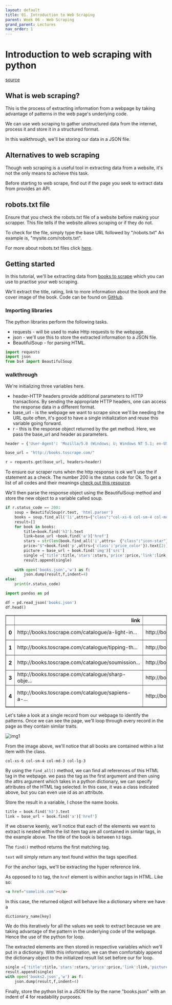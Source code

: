 ```yaml
---
layout: default
title: 01. Introduction to Web Scraping
parent: Week 06 - Web Scraping
grand_parent: Lectures
nav_order: 1
---
```


# Introduction to web scraping with python
[source](https://dev.to/lewiskori/introduction-to-web-scraping-with-python-24li)

## What is web scraping?

This is the process of extracting information from a webpage by taking advantage of patterns in the web page's underlying code.

We can use web scraping to gather unstructured data from the internet, process it and store it in a structured format.

In this walkthrough, we'll be storing our data in a JSON file.

## Alternatives to web scraping

Though web scraping is a useful tool in extracting data from a website, it's not the only means to achieve this task.

Before starting to web scrape, find out if the page you seek to extract data from provides an API.

## robots.txt file

Ensure that you check the robots.txt file of a website before making your scrapper. This file tells if the website allows scraping or if they do not.

To check for the file, simply type the base URL followed by "/robots.txt"
An example is, "mysite.com/robots.txt".

For more about robots.txt files click [here](https://varvy.com/robottxt.html).

## Getting started

In this tutorial, we'll be extracting data from [books to scrape](http://books.toscrape.com/) which you can use to practise your web scraping.

We'll extract the title, rating, link to more information about the book and the cover image of the book. Code can be found on [GitHub](https://github.com/lewis-kori/webcrawler-tutorial).

###  Importing libraries

The python libraries perform the following tasks.

* requests - will be used to make Http requests to the webpage.
* json - we'll use this to store the extracted information to a JSON file.
* BeautifulSoup - for parsing HTML.


```python
import requests
import json
from bs4 import BeautifulSoup
```

### walkthrough

We're initializing three variables here.

* header-HTTP headers provide additional parameters to HTTP transactions. By sending the appropriate HTTP headers, one can access the response data in a different format.
* base_url - is the webpage we want to scrape since we'll be needing the URL quite often, it's good to have a single initialization and reuse this variable going forward.
* r - this is the response object returned by the get method. Here, we pass the base_url and header as parameters.


```python
header = {'User-Agent': 'Mozilla/5.0 (Windows; U; Windows NT 5.1; en-US; rv:1.9.0.7) Gecko/2009021910 Firefox/3.0.7'}

base_url = "http://books.toscrape.com/"

r = requests.get(base_url, headers=header)
```

To ensure our scraper runs when the http response is ok we'll use the if statement as a check. The number 200 is the status code for Ok. To get a list of all codes and their meanings [check out this resource](https://www.restapitutorial.com/httpstatuscodes.html). 

We'll then parse the response object using the BeautifulSoup method and store the new object to a variable called soup.


```python
if r.status_code == 200:
    soup = BeautifulSoup(r.text, 'html.parser')
    books = soup.find_all('li',attrs={"class":"col-xs-6 col-sm-4 col-md-3 col-lg-3"})
    result=[]
    for book in books:
        title=book.find('h3').text
        link=base_url +book.find('a')['href']
        stars = str(len(book.find_all('i',attrs=  {"class":"icon-star"}))) + " out of 5"
        price="$"+book.find('p',attrs={'class':'price_color'}).text[2:]
        picture = base_url + book.find('img')['src']
        single ={'title':title,'stars':stars,'price':price,'link':link,'picture':picture}
        result.append(single)
        
    with open('books.json','w') as f:
        json.dump(result,f,indent=4)
else:
    print(r.status_code)
```


```python
import pandas as pd

df = pd.read_json('books.json')
df.head()
```




<div>
<style scoped>
    .dataframe tbody tr th:only-of-type {
        vertical-align: middle;
    }

    .dataframe tbody tr th {
        vertical-align: top;
    }

    .dataframe thead th {
        text-align: right;
    }
</style>
<table border="1" class="dataframe">
  <thead>
    <tr style="text-align: right;">
      <th></th>
      <th>link</th>
      <th>picture</th>
      <th>price</th>
      <th>stars</th>
      <th>title</th>
    </tr>
  </thead>
  <tbody>
    <tr>
      <th>0</th>
      <td>http://books.toscrape.com/catalogue/a-light-in...</td>
      <td>http://books.toscrape.com/media/cache/2c/da/2c...</td>
      <td>$51.77</td>
      <td>5 out of 5</td>
      <td>A Light in the ...</td>
    </tr>
    <tr>
      <th>1</th>
      <td>http://books.toscrape.com/catalogue/tipping-th...</td>
      <td>http://books.toscrape.com/media/cache/26/0c/26...</td>
      <td>$53.74</td>
      <td>5 out of 5</td>
      <td>Tipping the Velvet</td>
    </tr>
    <tr>
      <th>2</th>
      <td>http://books.toscrape.com/catalogue/soumission...</td>
      <td>http://books.toscrape.com/media/cache/3e/ef/3e...</td>
      <td>$50.10</td>
      <td>5 out of 5</td>
      <td>Soumission</td>
    </tr>
    <tr>
      <th>3</th>
      <td>http://books.toscrape.com/catalogue/sharp-obje...</td>
      <td>http://books.toscrape.com/media/cache/32/51/32...</td>
      <td>$47.82</td>
      <td>5 out of 5</td>
      <td>Sharp Objects</td>
    </tr>
    <tr>
      <th>4</th>
      <td>http://books.toscrape.com/catalogue/sapiens-a-...</td>
      <td>http://books.toscrape.com/media/cache/be/a5/be...</td>
      <td>$54.23</td>
      <td>5 out of 5</td>
      <td>Sapiens: A Brief History ...</td>
    </tr>
  </tbody>
</table>
</div>



Let's take a look at a single record from our webpage to identify the patterns. Once we can see the page, we'll loop through every record in the page as they contain similar traits.

![img1](https://res.cloudinary.com/practicaldev/image/fetch/s--_BwOwR81--/c_limit%2Cf_auto%2Cfl_progressive%2Cq_auto%2Cw_880/https://res.cloudinary.com/practicaldev/image/fetch/s--0vJGh1fH--/c_imagga_scale%2Cf_auto%2Cfl_progressive%2Ch_420%2Cq_auto%2Cw_1000/https://thepracticaldev.s3.amazonaws.com/i/pdfw0kcge1v8le01c1q5.PNG)

From the image above, we'll notice that all books are contained within a list item with the class.

```
col-xs-6 col-sm-4 col-md-3 col-lg-3
```

By using the ```find_all()``` method, we can find all references of this HTML tag in the webpage. we pass the tag as the first argument and then using the attrs argument which takes in a python dictionary, we can specify attributes of the HTML tag selected. In this case, it was a class indicated above, but you can even use id as an attribute.

Store the result in a variable, I chose the name books.


```python
title = book.find('h3').text
link = base_url + book.find('a')['href']
```

If we observe keenly, we'll notice that each of the elements we want to extract is nested within the list item tag are all contained in similar tags, in the example above. The title of the book is between ```h3``` tags. 

The ```find()``` method returns the first matching tag. 

```text``` will simply return any text found within the tags specified.

For the anchor tags, we'll be extracting the hyper reference link.

As opposed to ```h3``` tag, the ```href``` element is within anchor tags in HTML. Like so:

```html
<a href="somelink.com"></a>
```

In this case, the returned object will behave like a dictionary where we have a

```
dictionary_name[key]
```

We do this iteratively for all the values we seek to extract because we are taking advantage of the pattern in the underlying code of the webpage. Hence the use of the python for loop.

The extracted elements are then stored in respective variables which we'll put in a dictionary. With this information, we can then comfortably append the dictionary object to the initialized result list set before our for loop.

```python
single ={'title':title,'stars':stars,'price':price,'link':link,'picture':picture}
result.append(single)
with open('books2.json','w') as f:
    json.dump(result,f,indent=4)
```

Finally, store the python list in a JSON file by the name "books.json" with an indent of 4 for readability purposes.

